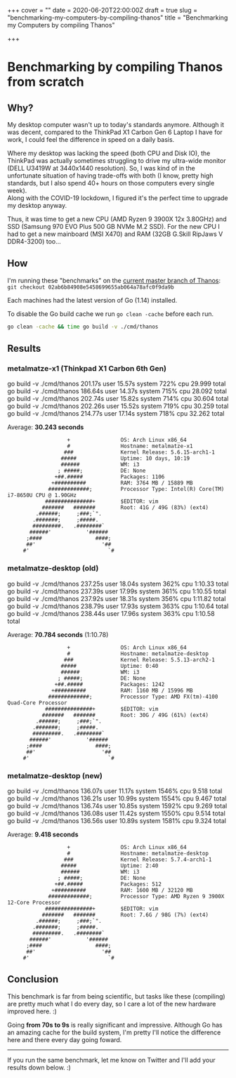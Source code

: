 +++
cover = ""
date = 2020-06-20T22:00:00Z
draft = true
slug = "benchmarking-my-computers-by-compiling-thanos"
title = "Benchmarking my Computers by compiling Thanos"

+++
# Benchmarking by compiling Thanos from scratch

## Why?

My desktop computer wasn't up to today's standards anymore. Although it was decent, compared to the ThinkPad X1 Carbon Gen 6 Laptop I have for work, I could feel the difference in speed on a daily basis.

Where my desktop was lacking the speed (both CPU and Disk IO), the ThinkPad was actually sometimes struggling to drive my ultra-wide monitor (DELL U3419W at 3440x1440 resolution). So, I was kind of in the unfortunate situation of having trade-offs with both (I know, pretty high standards, but I also spend 40+ hours on those computers every single week).  
Along with the COVID-19 lockdown, I figured it's the perfect time to upgrade my desktop anyway.

Thus, it was time to get a new CPU (AMD Ryzen 9 3900X 12x 3.80GHz) and SSD (Samsung 970 EVO Plus 500 GB NVMe M.2 SSD). For the new CPU I had to get a new mainboard (MSI X470) and RAM (32GB G.Skill RipJaws V DDR4-3200) too...

## How

I'm running these "benchmarks" on the [current master branch of Thanos](https://github.com/thanos-io/thanos/commit/02ab6b84908e5458699655ab064a78afc0f9da9b):  
`git checkout 02ab6b84908e5458699655ab064a78afc0f9da9b`

Each machines had the latest version of Go (1.14) installed.

To disable the Go build cache we run `go clean -cache` before each run.

```bash
go clean -cache && time go build -v ./cmd/thanos
```

## Results

### metalmatze-x1 (Thinkpad X1 Carbon 6th Gen)

go build -v ./cmd/thanos  201.17s user 15.57s system 722% cpu 29.999 total
go build -v ./cmd/thanos  186.64s user 14.37s system 715% cpu 28.092 total
go build -v ./cmd/thanos  202.74s user 15.82s system 714% cpu 30.604 total
go build -v ./cmd/thanos  202.26s user 15.52s system 719% cpu 30.259 total
go build -v ./cmd/thanos  214.77s user 17.14s system 718% cpu 32.262 total

Average: **30.243 seconds**

                       +                OS: Arch Linux x86_64
                       #                Hostname: metalmatze-x1
                      ###               Kernel Release: 5.6.15-arch1-1
                     #####              Uptime: 10 days, 10:19
                     ######             WM: i3
                    ; #####;            DE: None
                   +##.#####            Packages: 1106
                  +##########           RAM: 3764 MB / 15889 MB
                 #############;         Processor Type: Intel(R) Core(TM) i7-8650U CPU @ 1.90GHz
                ###############+        $EDITOR: vim
               #######   #######        Root: 41G / 49G (83%) (ext4)
             .######;     ;###;`".      
            .#######;     ;#####.       
            #########.   .########`     
           ######'           '######    
          ;####                 ####;   
          ##'                     '##   
         #'                         `#  

### metalmatze-desktop (old)

go build -v ./cmd/thanos  237.25s user 18.04s system 362% cpu 1:10.33 total
go build -v ./cmd/thanos  237.39s user 17.99s system 361% cpu 1:10.55 total
go build -v ./cmd/thanos  237.92s user 18.31s system 356% cpu 1:11.82 total
go build -v ./cmd/thanos  238.79s user 17.93s system 363% cpu 1:10.64 total
go build -v ./cmd/thanos  238.44s user 17.96s system 363% cpu 1:10.58 total

Average: **70.784 seconds** (1:10.78)

                       +                OS: Arch Linux x86_64
                       #                Hostname: metalmatze-desktop
                      ###               Kernel Release: 5.5.13-arch2-1
                     #####              Uptime: 0:40
                     ######             WM: i3
                    ; #####;            DE: None
                   +##.#####            Packages: 1242
                  +##########           RAM: 1160 MB / 15996 MB
                 #############;         Processor Type: AMD FX(tm)-4100 Quad-Core Processor
                ###############+        $EDITOR: vim
               #######   #######        Root: 30G / 49G (61%) (ext4)
             .######;     ;###;`".      
            .#######;     ;#####.       
            #########.   .########`     
           ######'           '######    
          ;####                 ####;   
          ##'                     '##   
         #'                         `#  

### metalmatze-desktop (new)

go build -v ./cmd/thanos  136.07s user 11.17s system 1546% cpu 9.518 total
go build -v ./cmd/thanos  136.21s user 10.99s system 1554% cpu 9.467 total
go build -v ./cmd/thanos  136.74s user 10.85s system 1592% cpu 9.269 total
go build -v ./cmd/thanos  136.08s user 11.42s system 1550% cpu 9.514 total
go build -v ./cmd/thanos  136.56s user 10.89s system 1581% cpu 9.324 total

Average: **9.418 seconds**

                       +                OS: Arch Linux x86_64
                       #                Hostname: metalmatze-desktop
                      ###               Kernel Release: 5.7.4-arch1-1
                     #####              Uptime: 2:40
                     ######             WM: i3
                    ; #####;            DE: None
                   +##.#####            Packages: 512
                  +##########           RAM: 1600 MB / 32120 MB
                 #############;         Processor Type: AMD Ryzen 9 3900X 12-Core Processor
                ###############+        $EDITOR: vim
               #######   #######        Root: 7.6G / 98G (7%) (ext4)
             .######;     ;###;`".      
            .#######;     ;#####.       
            #########.   .########`     
           ######'           '######    
          ;####                 ####;   
          ##'                     '##   
         #'                         `#  

## Conclusion

This benchmark is far from being scientific, but tasks like these (compiling) are pretty much what I do every day, so I care a lot of the new hardware improved here. :)

Going **from 70s to 9s** is really significant and impressive. Although Go has an amazing cache for the build system, I'm pretty I'll notice the difference here and there every day going foward.

***

If you run the same benchmark, let me know on Twitter and I'll add your results down below. :)